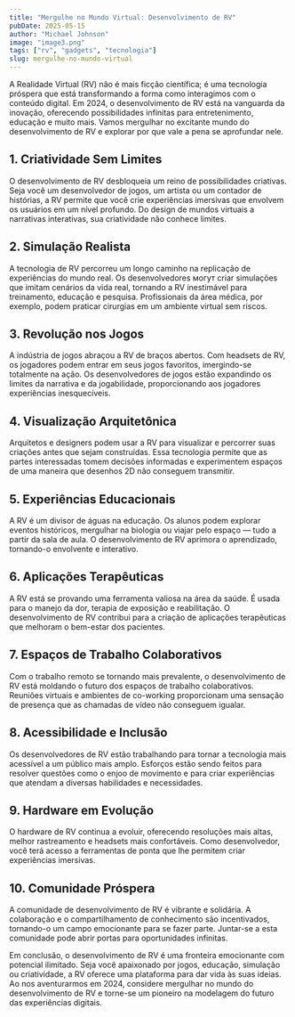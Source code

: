 ```yaml
---
title: "Mergulhe no Mundo Virtual: Desenvolvimento de RV"
pubDate: 2025-05-15
author: "Michael Johnson"
image: "image3.png"
tags: ["rv", "gadgets", "tecnologia"]
slug: mergulhe-no-mundo-virtual
---
```


A Realidade Virtual (RV) não é mais ficção científica; é uma tecnologia próspera que está transformando a forma como interagimos com o conteúdo digital. Em 2024, o desenvolvimento de RV está na vanguarda da inovação, oferecendo possibilidades infinitas para entretenimento, educação e muito mais. Vamos mergulhar no excitante mundo do desenvolvimento de RV e explorar por que vale a pena se aprofundar nele.

## **1. Criatividade Sem Limites**

O desenvolvimento de RV desbloqueia um reino de possibilidades criativas. Seja você um desenvolvedor de jogos, um artista ou um contador de histórias, a RV permite que você crie experiências imersivas que envolvem os usuários em um nível profundo. Do design de mundos virtuais a narrativas interativas, sua criatividade não conhece limites.

## **2. Simulação Realista**

A tecnologia de RV percorreu um longo caminho na replicação de experiências do mundo real. Os desenvolvedores могут criar simulações que imitam cenários da vida real, tornando a RV inestimável para treinamento, educação e pesquisa. Profissionais da área médica, por exemplo, podem praticar cirurgias em um ambiente virtual sem riscos.

## **3. Revolução nos Jogos**

A indústria de jogos abraçou a RV de braços abertos. Com headsets de RV, os jogadores podem entrar em seus jogos favoritos, imergindo-se totalmente na ação. Os desenvolvedores de jogos estão expandindo os limites da narrativa e da jogabilidade, proporcionando aos jogadores experiências inesquecíveis.

## **4. Visualização Arquitetônica**

Arquitetos e designers podem usar a RV para visualizar e percorrer suas criações antes que sejam construídas. Essa tecnologia permite que as partes interessadas tomem decisões informadas e experimentem espaços de uma maneira que desenhos 2D não conseguem transmitir.

## **5. Experiências Educacionais**

A RV é um divisor de águas na educação. Os alunos podem explorar eventos históricos, mergulhar na biologia ou viajar pelo espaço — tudo a partir da sala de aula. O desenvolvimento de RV aprimora o aprendizado, tornando-o envolvente e interativo.

## **6. Aplicações Terapêuticas**

A RV está se provando uma ferramenta valiosa na área da saúde. É usada para o manejo da dor, terapia de exposição e reabilitação. O desenvolvimento de RV contribui para a criação de aplicações terapêuticas que melhoram o bem-estar dos pacientes.

## **7. Espaços de Trabalho Colaborativos**

Com o trabalho remoto se tornando mais prevalente, o desenvolvimento de RV está moldando o futuro dos espaços de trabalho colaborativos. Reuniões virtuais e ambientes de co-working proporcionam uma sensação de presença que as chamadas de vídeo não conseguem igualar.

## **8. Acessibilidade e Inclusão**

Os desenvolvedores de RV estão trabalhando para tornar a tecnologia mais acessível a um público mais amplo. Esforços estão sendo feitos para resolver questões como o enjoo de movimento e para criar experiências que atendam a diversas habilidades e necessidades.

## **9. Hardware em Evolução**

O hardware de RV continua a evoluir, oferecendo resoluções mais altas, melhor rastreamento e headsets mais confortáveis. Como desenvolvedor, você terá acesso a ferramentas de ponta que lhe permitem criar experiências imersivas.

## **10. Comunidade Próspera**

A comunidade de desenvolvimento de RV é vibrante e solidária. A colaboração e o compartilhamento de conhecimento são incentivados, tornando-o um campo emocionante para se fazer parte. Juntar-se a esta comunidade pode abrir portas para oportunidades infinitas.

Em conclusão, o desenvolvimento de RV é uma fronteira emocionante com potencial ilimitado. Seja você apaixonado por jogos, educação, simulação ou criatividade, a RV oferece uma plataforma para dar vida às suas ideias. Ao nos aventurarmos em 2024, considere mergulhar no mundo do desenvolvimento de RV e torne-se um pioneiro na modelagem do futuro das experiências digitais.
